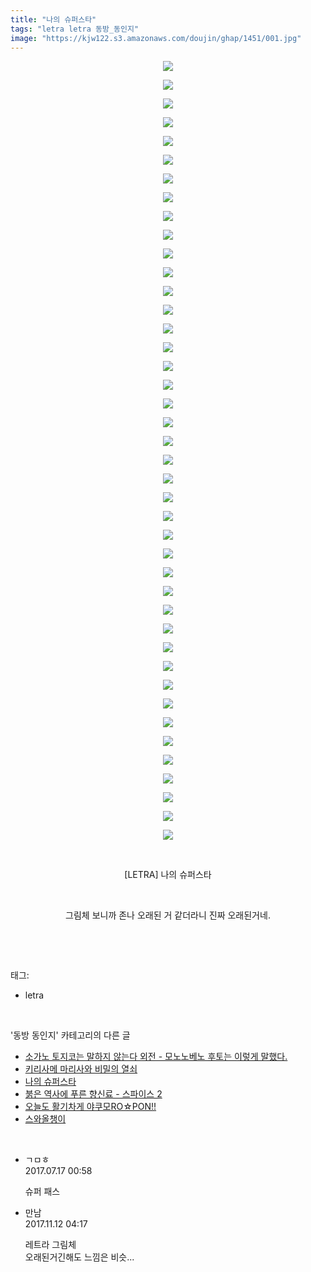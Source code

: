 ```yaml
---
title: "나의 슈퍼스타"
tags: "letra letra 동방_동인지"
image: "https://kjw122.s3.amazonaws.com/doujin/ghap/1451/001.jpg"
---
```

<div class="article">
<p style="text-align: center; clear: none; float: none;"><img src="{{ site.imgserver5 }}/ghap/1451/001.jpg"/></p>
<p style="text-align: center; clear: none; float: none;"><img src="{{ site.imgserver5 }}/ghap/1451/002.jpg"/></p>
<p style="text-align: center; clear: none; float: none;"><img src="{{ site.imgserver5 }}/ghap/1451/003.jpg"/></p>
<p style="text-align: center; clear: none; float: none;"><img src="{{ site.imgserver5 }}/ghap/1451/004.jpg"/></p>
<p style="text-align: center; clear: none; float: none;"><img src="{{ site.imgserver5 }}/ghap/1451/005.jpg"/></p>
<p style="text-align: center; clear: none; float: none;"><img src="{{ site.imgserver5 }}/ghap/1451/006.jpg"/></p>
<p style="text-align: center; clear: none; float: none;"><img src="{{ site.imgserver5 }}/ghap/1451/007.jpg"/></p>
<p style="text-align: center; clear: none; float: none;"><img src="{{ site.imgserver5 }}/ghap/1451/008.jpg"/></p>
<p style="text-align: center; clear: none; float: none;"><img src="{{ site.imgserver5 }}/ghap/1451/009.jpg"/></p>
<p style="text-align: center; clear: none; float: none;"><img src="{{ site.imgserver5 }}/ghap/1451/010.jpg"/></p>
<p style="text-align: center; clear: none; float: none;"><img src="{{ site.imgserver5 }}/ghap/1451/011.jpg"/></p>
<p style="text-align: center; clear: none; float: none;"><img src="{{ site.imgserver5 }}/ghap/1451/012.jpg"/></p>
<p style="text-align: center; clear: none; float: none;"><img src="{{ site.imgserver5 }}/ghap/1451/013.jpg"/></p>
<p style="text-align: center; clear: none; float: none;"><img src="{{ site.imgserver5 }}/ghap/1451/014.jpg"/></p>
<p style="text-align: center; clear: none; float: none;"><img src="{{ site.imgserver5 }}/ghap/1451/015.jpg"/></p>
<p style="text-align: center; clear: none; float: none;"><img src="{{ site.imgserver5 }}/ghap/1451/016.jpg"/></p>
<p style="text-align: center; clear: none; float: none;"><img src="{{ site.imgserver5 }}/ghap/1451/017.jpg"/></p>
<p style="text-align: center; clear: none; float: none;"><img src="{{ site.imgserver5 }}/ghap/1451/018.jpg"/></p>
<p style="text-align: center; clear: none; float: none;"><img src="{{ site.imgserver5 }}/ghap/1451/019.jpg"/></p>
<p style="text-align: center; clear: none; float: none;"><img src="{{ site.imgserver5 }}/ghap/1451/020.jpg"/></p>
<p style="text-align: center; clear: none; float: none;"><img src="{{ site.imgserver5 }}/ghap/1451/021.jpg"/></p>
<p style="text-align: center; clear: none; float: none;"><img src="{{ site.imgserver5 }}/ghap/1451/022.jpg"/></p>
<p style="text-align: center; clear: none; float: none;"><img src="{{ site.imgserver5 }}/ghap/1451/023.jpg"/></p>
<p style="text-align: center; clear: none; float: none;"><img src="{{ site.imgserver5 }}/ghap/1451/024.jpg"/></p>
<p style="text-align: center; clear: none; float: none;"><img src="{{ site.imgserver5 }}/ghap/1451/025.jpg"/></p>
<p style="text-align: center; clear: none; float: none;"><img src="{{ site.imgserver5 }}/ghap/1451/026.jpg"/></p>
<p style="text-align: center; clear: none; float: none;"><img src="{{ site.imgserver5 }}/ghap/1451/027.jpg"/></p>
<p style="text-align: center; clear: none; float: none;"><img src="{{ site.imgserver5 }}/ghap/1451/028.jpg"/></p>
<p style="text-align: center; clear: none; float: none;"><img src="{{ site.imgserver5 }}/ghap/1451/029.jpg"/></p>
<p style="text-align: center; clear: none; float: none;"><img src="{{ site.imgserver5 }}/ghap/1451/030.jpg"/></p>
<p style="text-align: center; clear: none; float: none;"><img src="{{ site.imgserver5 }}/ghap/1451/031.jpg"/></p>
<p style="text-align: center; clear: none; float: none;"><img src="{{ site.imgserver5 }}/ghap/1451/032.jpg"/></p>
<p style="text-align: center; clear: none; float: none;"><img src="{{ site.imgserver5 }}/ghap/1451/033.jpg"/></p>
<p style="text-align: center; clear: none; float: none;"><img src="{{ site.imgserver5 }}/ghap/1451/034.jpg"/></p>
<p style="text-align: center; clear: none; float: none;"><img src="{{ site.imgserver5 }}/ghap/1451/035.jpg"/></p>
<p style="text-align: center; clear: none; float: none;"><img src="{{ site.imgserver5 }}/ghap/1451/036.jpg"/></p>
<p style="text-align: center; clear: none; float: none;"><img src="{{ site.imgserver5 }}/ghap/1451/037.jpg"/></p>
<p style="text-align: center; clear: none; float: none;"><img src="{{ site.imgserver5 }}/ghap/1451/038.jpg"/></p>
<p style="text-align: center; clear: none; float: none;"><img src="{{ site.imgserver5 }}/ghap/1451/039.jpg"/></p>
<p style="text-align: center; clear: none; float: none;"><img src="{{ site.imgserver5 }}/ghap/1451/040.jpg"/></p>
<p style="text-align: center; clear: none; float: none;"><img src="{{ site.imgserver5 }}/ghap/1451/041.jpg"/></p>
<p style="text-align: center; clear: none; float: none;"><img src="{{ site.imgserver5 }}/ghap/1451/042.jpg"/></p>
<p style="text-align: center; clear: none; float: none;"><br/></p>
<p style="text-align: center; clear: none; float: none;">[LETRA] 나의 슈퍼스타</p>
<p style="text-align: center; clear: none; float: none;"><br/></p>
<p style="text-align: center; clear: none; float: none;">그림체 보니까 존나 오래된 거 같더라니 진짜 오래된거네.</p>
<p><br/></p>
</div><br/>
<div class="tagTrail">
<p>태그: </p>
<ul>
<li>letra</li>
</ul>
</div><br/>
<div class="another">
<p>'동방 동인지' 카테고리의 다른 글</p>
<ul>
<li><a href="/ghap_1453">소가노 토지코는 말하지 않는다 외전 - 모노노베노 후토는 이렇게 말했다.</a></li>
<li><a href="/ghap_1452">키리사메 마리사와 비밀의 열쇠</a></li>
<li><a href="/ghap_1451">나의 슈퍼스타</a></li>
<li><a href="/ghap_1450">붉은 역사에 푸른 향신료 - 스파이스 2</a></li>
<li><a href="/ghap_1449">오늘도 활기차게 야쿠모RO☆PON!!</a></li>
<li><a href="/ghap_1448">스와올챙이</a></li>
</ul>
</div><br/>
<div class="cb_module cb_fluid">
<div class="cb_wrt cb_profile">
<div class="comment">
<ul>
<li class="cb_thumb_off" id="comment15037407">
<div class="cb_comment_area">
<div class="cb_info_area">
<div class="cb_section">
<span class="cb_nick_name">ㄱㅁㅎ</span>
</div>
<div class="cb_section">
<span class="cb_date">2017.07.17 00:58 </span>
</div>
</div>
<div class="cb_dsc_comment">
<p class="cb_dsc">
											슈퍼 패스
										</p>
</div>
</div></li>
<li class="cb_thumb_off" id="comment15127553">
<div class="cb_comment_area">
<div class="cb_info_area">
<div class="cb_section">
<span class="cb_nick_name">만남</span>
</div>
<div class="cb_section">
<span class="cb_date">2017.11.12 04:17 </span>
</div>
</div>
<div class="cb_dsc_comment">
<p class="cb_dsc">
											레트라 그림체<br/>
오래된거긴해도 느낌은 비슷...
										</p>
</div>
</div></li>
</ul>
</div>
</div><!-- commentList close -->
</div><br/>
